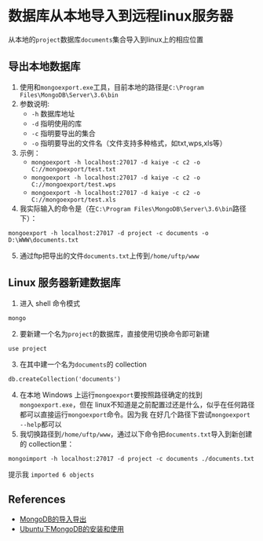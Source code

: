 # 数据库从本地导入到远程linux服务器
从本地的`project`数据库`documents`集合导入到linux上的相应位置

## 导出本地数据库
1. 使用和`mongoexport.exe`工具，目前本地的路径是`C:\Program Files\MongoDB\Server\3.6\bin`
2. 参数说明:
    * `-h` 数据库地址
    * `-d` 指明使用的库
    * `-c` 指明要导出的集合
    * `-o` 指明要导出的文件名（文件支持多种格式，如txt,wps,xls等）
3. 示例：
    * `mongoexport -h localhost:27017 -d kaiye -c c2 -o C://mongoexport/test.txt`
    * `mongoexport -h localhost:27017 -d kaiye -c c2 -o C://mongoexport/test.wps`
    * `mongoexport -h localhost:27017 -d kaiye -c c2 -o C://mongoexport/test.xls`
4. 我实际输入的命令是（在`C:\Program Files\MongoDB\Server\3.6\bin`路径下）：
```shell
mongoexport -h localhost:27017 -d project -c documents -o D:\WWW\documents.txt
```
5. 通过ftp把导出的文件`documents.txt`上传到`/home/uftp/www`

## Linux 服务器新建数据库
1. 进入 shell 命令模式
```shell
mongo
```
2. 要新建一个名为`project`的数据库，直接使用切换命令即可新建
```shell
use project
```
3. 在其中建一个名为`documents`的 collection
```shell
db.createCollection('documents')
```
4. 在本地 Windows 上运行`mongoexport`要按照路径确定的找到`mongoexport.exe`，但在
linux不知道是之前配置过还是什么，似乎在任何路径都可以直接运行`mongoexport`命令。因为我
在好几个路径下尝试`mongoexport --help`都可以
5. 我切换路径到`/home/uftp/www`，通过以下命令把`documents.txt`导入到新创建的
collection里：
```shell
mongoimport -h localhost:27017 -d project -c documents ./documents.txt
```
提示我 `imported 6 objects`



## References
* [MongoDB的导入导出](https://www.cnblogs.com/jiyukai/p/6980104.html)
* [Ubuntu下MongoDB的安装和使用](https://blog.csdn.net/flyfish111222/article/details/51886787)
